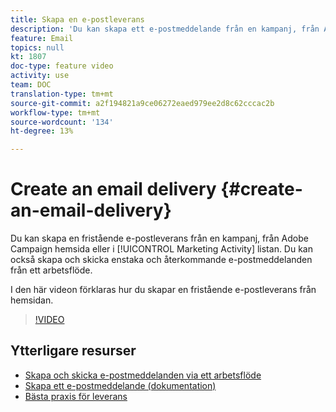 ```yaml
---
title: Skapa en e-postleverans
description: 'Du kan skapa ett e-postmeddelande från en kampanj, från Adobe Campaign hemsida eller i listan över marknadsföringsaktiviteter. Du kan också skapa e-postmeddelanden som skickas en gång eller som upprepas i ett arbetsflöde. I den här videon förklaras hur du skapar en e-postleverans från hemsidan. '
feature: Email
topics: null
kt: 1807
doc-type: feature video
activity: use
team: DOC
translation-type: tm+mt
source-git-commit: a2f194821a9ce06272eaed979ee2d8c62cccac2b
workflow-type: tm+mt
source-wordcount: '134'
ht-degree: 13%

---
```



# Create an email delivery {#create-an-email-delivery}

Du kan skapa en fristående e-postleverans från en kampanj, från Adobe Campaign hemsida eller i [!UICONTROL Marketing Activity] listan. Du kan också skapa och skicka enstaka och återkommande e-postmeddelanden från ett arbetsflöde.

I den här videon förklaras hur du skapar en fristående e-postleverans från hemsidan.

>[!VIDEO](https://video.tv.adobe.com/v/23721?quality=12)

## Ytterligare resurser

* [Skapa och skicka e-postmeddelanden via ett arbetsflöde](/help/communication-channels/email/create-and-send-emails-via-workflow.md)
* [Skapa ett e-postmeddelande (dokumentation)](https://docs.adobe.com/content/help/en/campaign-standard/using/communication-channels/email-messages/creating-an-email.html)
* [Bästa praxis för leverans](https://helpx.adobe.com/se/campaign/kb/delivery-best-practices.html)
